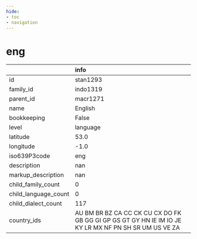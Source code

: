 ```yaml
---
hide:
- toc
- navigation
---
```

# eng
|                      | info                                                                                                  |
|:---------------------|:------------------------------------------------------------------------------------------------------|
| id                   | stan1293                                                                                              |
| family_id            | indo1319                                                                                              |
| parent_id            | macr1271                                                                                              |
| name                 | English                                                                                               |
| bookkeeping          | False                                                                                                 |
| level                | language                                                                                              |
| latitude             | 53.0                                                                                                  |
| longitude            | -1.0                                                                                                  |
| iso639P3code         | eng                                                                                                   |
| description          | nan                                                                                                   |
| markup_description   | nan                                                                                                   |
| child_family_count   | 0                                                                                                     |
| child_language_count | 0                                                                                                     |
| child_dialect_count  | 117                                                                                                   |
| country_ids          | AU BM BR BZ CA CC CK CU CX DO FK GB GG GI GP GS GT GY HN IE IM IO JE KY LR MX NF PN SH SR UM US VE ZA |